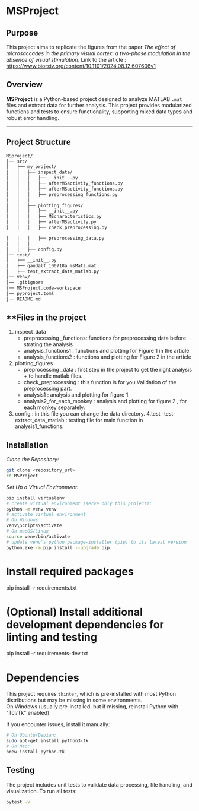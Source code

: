 # **MSProject**

## **Purpose**

This project aims to replicate the figures from the paper *The effect of microsaccades in the primary visual cortex: a two-phase modulation in the absence of visual stimulation*.
Link to the article : <https://www.biorxiv.org/content/10.1101/2024.08.12.607606v1>

## **Overview**

**MSProject** is a Python-based project designed to analyze MATLAB `.mat` files and extract  data for further analysis. This project provides modularized functions and tests to ensure functionality, supporting mixed data types and robust error handling.

---

## **Project Structure**

```bash
MSproject/
│── src/
│   ├── my_project/                   
│   │   ├── inspect_data/              
│   │   │   ├── __init__.py
│   │   │   ├── afterMSactivity_functions.py
│   │   │   ├── afterMSactivity_functions.py
│   │   │   ├── preprocessing_functions.py       
│   │   │
│   │   ├── plotting_figures/          
│   │   │   ├── __init__.py
│   │   │   ├── MScharacteristics.py
│   │   │   ├── afterMSactivity.py
│   │   │   ├── check_preprocessing.py  

│   │   │   ├── preprocessing_data.py
│   │   │
│   │   ├── config.py                  
│── test/                              
│   ├── __init__.py
│   ├── gandalf_100718a_msMats.mat     
│   ├── test_extract_data_matlab.py     
│── venv/                               
│── .gitignore                           
│── MSProject.code-workspace             
│── pyproject.toml                       
│── README.md                            
```

## **Files in the project

1. inspect_data
    - preprocessing _functions: functions for preprocessing data before strating the analysis
    - analysis_functions1 : functions and plotting for Figure 1 in the article
    - analysis_functions2 : functions and plotting for Figure 2 in the article
2. plotting_figures
    - preprocessing _data : first step in the project to get the right analysis + to handle matlab files.
    - check_preprocessing : this function is for you Validation of the preprocessing part.
    - analysis1 : analysis and plotting for figure 1.
    - analysis2_for_each_monkey : analysis and plotting for figure 2 , for each monkey separately.
3. config : in this file you can change the data directory.
4.test
    -test-extract_data_matlab : testing file for main function in analysis1_functions.

## **Installation**

*Clone the Repository:*

```bash
git clone <repository_url>
cd MSProject
```

*Set Up a Virtual Environment:*

```bash
pip install virtualenv
# create virtual environment (serve only this project):
python -m venv venv
# activate virtual environment
# On Windows
venv\Scripts\activate
# On macOS/Linux
source venv/bin/activate
# update venv's python package-installer (pip) to its latest version
python.exe -m pip install --upgrade pip
```

# Install required packages

pip install -r requirements.txt

# (Optional) Install additional development dependencies for linting and testing

pip install -r requirements-dev.txt

# Dependencies

This project requires `tkinter`, which is pre-installed with most Python distributions but may be missing in some environments.  
On Windows (usually pre-installed, but if missing, reinstall Python with "Tcl/Tk" enabled)

If you encounter issues, install it manually:

```bash
# On Ubuntu/Debian:
sudo apt-get install python3-tk
# On Mac:
brew install python-tk
```

## **Testing**

The project includes unit tests to validate data processing, file handling, and visualization.
To run all tests:

```bash
pytest -v
```
